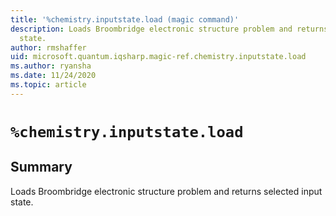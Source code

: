 ```yaml
---
title: '%chemistry.inputstate.load (magic command)'
description: Loads Broombridge electronic structure problem and returns selected input
  state.
author: rmshaffer
uid: microsoft.quantum.iqsharp.magic-ref.chemistry.inputstate.load
ms.author: ryansha
ms.date: 11/24/2020
ms.topic: article
---
```


<!--
    NB: This file has been automatically generated from Microsoft.Quantum.Chemistry.Jupyter.dll,
        please do not manually edit it.

    [DEBUG] JSON source:
        {"Name": "%chemistry.inputstate.load", "Documentation": {"Summary": "Loads Broombridge electronic structure problem and returns selected input state.", "Full": null, "Description": null, "Remarks": null, "Examples": null, "SeeAlso": null}, "AssemblyName": "Microsoft.Quantum.Chemistry.Jupyter"}
-->

# `%chemistry.inputstate.load`

## Summary

Loads Broombridge electronic structure problem and returns selected input state.
